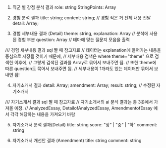 1. 직군 별 강점 분석 결과
role: string
StringPoints: Array<string>

2. 경험 분석 결과
title: string;
content: string; // 경험 적은 거 전체 내용 전달
detail: Array<Detail>;

3. 경험 세부내용 결과 (Detail)
theme: string,
explanation: Array<string> // 분석에 사용된 경험 부분
question: Array<string> // 테마에 맞는 질문지 모음을 출력

/// 경험 새부내용 결과 sql 짤 때 참고자료
// 데이터는 explanation에 들어가는 내용을 중심으로 저장될 것이기 때문에,
// 세부내용 검색은 where theme="theme" 으로 검색한 이후에,
// 그렇게 검색된 결과를 Array로 묶어서 보내주면 됨.
// 또한 theme에 따른 question도 묶어서 보내주면 됨.
// 세부내용이 1개라도 있는 데이터만 묶어서 보내면 됨!

4. 자기소개서 결과
detail: Array<Detail>;
amendment: Array<Amendment>;
result: string; // 수정된 자기소개서

/// 자기소개서 결과 sql 짤 때 참고자료
// 자기소개서의 ai 분석 결과는 총 3곳에서 가져올 예정.
// AnalyzedEssay, DetailofAnalyzedEssay, AmendmentofEssay 에서 각각 해당하는 내용을 가져오기 바람

5. 자기소개서 분석 결과(Detail)
title: string
score: "상" | "중" | "하"
comment: string

6. 자기소개서 개선안 결과 (Amendment)
title: string
comment: string